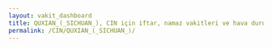 ```yaml
---
layout: vakit_dashboard
title: QUXIAN_(_SICHUAN_), CIN için iftar, namaz vakitleri ve hava durumu - ilçe/eyalet seç
permalink: /CIN/QUXIAN_(_SICHUAN_)/
---
```


<script type="text/javascript">
  var GLOBAL_COUNTRY = 'CIN';
  var GLOBAL_CITY = 'QUXIAN_(_SICHUAN_)';
  var GLOBAL_STATE = '';
  var lat = 72;
  var lon = 21;
</script>

